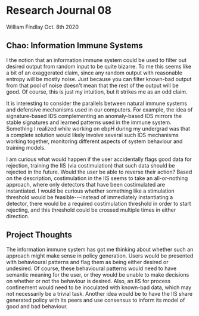 # Research Journal 08

William Findlay
Oct. 8th 2020

## Chao: Information Immune Systems

I the notion that an information immune system could be used to filter out
desired output from random input to be quite bizarre. To me this seems like
a bit of an exaggerated claim, since any random output with reasonable entropy
will be mostly noise. Just because you can filter known-bad output from that
pool of noise doesn't mean that the rest of the output will be good. Of course,
this is just my intuition, but it strikes me as an odd claim.

It is interesting to consider the parallels between natural immune systems and
defensive mechanisms used in our computers. For example, the idea of
signature-based IDS complementing an anomaly-based IDS mirrors the stable
signatures and learned patterns used in the immune system. Something I realized
while working on ebpH during my undergrad was that a complete solution would
likely involve several such IDS mechanisms working together, monitoring
different aspects of system behaviour and training models.

I am curious what would happen if the user accidentally flags good
data for rejection, training the IIS (via costimulation) that such data
should be rejected in the future. Would the user be able to reverse their
action? Based on the description, costimulation in the IIS seems to take an
all-or-nothing approach, where only detectors that have been costimulated
are instantiated. I would be curious whether something like a stimulation
threshold would be feasible---instead of immediately instantiating a detector,
there would be a required costimulation threshold in order to start rejecting,
and this threshold could be crossed multiple times in either direction.

## Project Thoughts

The information immune system has got me thinking about whether such an approach
might make sense in policy generation. Users would be presented with behavioural
patterns and flag them as being either desired or undesired. Of course, these
behavioural patterns would need to have semantic meaning for the user, or they
would be unable to make decisions on whether or not the behaviour is desired.
Also, an IIS for process confinement would need to be inoculated with known-bad
data, which may not necessarily be a trivial task. Another idea would be to have
the IIS share generated policy with its peers and use consensus to inform its
model of good and bad behaviour.
